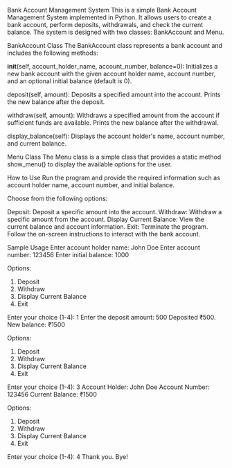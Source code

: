 Bank Account Management System
This is a simple Bank Account Management System implemented in Python. It allows users to create a bank account, perform deposits, withdrawals, and check the current balance. The system is designed with two classes: BankAccount and Menu.

BankAccount Class
The BankAccount class represents a bank account and includes the following methods:

__init__(self, account_holder_name, account_number, balance=0): Initializes a new bank account with the given account holder name, account number, and an optional initial balance (default is 0).

deposit(self, amount): Deposits a specified amount into the account. Prints the new balance after the deposit.

withdraw(self, amount): Withdraws a specified amount from the account if sufficient funds are available. Prints the new balance after the withdrawal.

display_balance(self): Displays the account holder's name, account number, and current balance.

Menu Class
The Menu class is a simple class that provides a static method show_menu() to display the available options for the user.

How to Use
Run the program and provide the required information such as account holder name, account number, and initial balance.

Choose from the following options:

Deposit: Deposit a specific amount into the account.
Withdraw: Withdraw a specific amount from the account.
Display Current Balance: View the current balance and account information.
Exit: Terminate the program.
Follow the on-screen instructions to interact with the bank account.

Sample Usage
Enter account holder name: John Doe
Enter account number: 123456
Enter initial balance: 1000

Options:
1. Deposit
2. Withdraw
3. Display Current Balance
4. Exit

Enter your choice (1-4): 1
Enter the deposit amount: 500
Deposited ₹500. New balance: ₹1500

Options:
1. Deposit
2. Withdraw
3. Display Current Balance
4. Exit

Enter your choice (1-4): 3
Account Holder: John Doe
Account Number: 123456
Current Balance: ₹1500

Options:
1. Deposit
2. Withdraw
3. Display Current Balance
4. Exit

Enter your choice (1-4): 4
Thank you. Bye!
